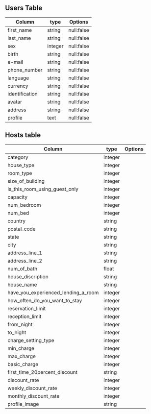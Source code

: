 ## Users Table

| Column | type | Options |
|---------------------|-------|--------|
| first_name | string | null:false |
| last_name | string | null:false |
| sex | integer | null:false |
| birth | string | null:false |
| e-mail | string | null:false |
| phone_number | string | null:false |
| language | string | null:false |
| currency | string | null:false |
| identification | string | null:false |
| avatar | string | null:false |
| address | string | null:false |
| profile | text | null:false |

## Hosts table

| Column | type | Options |
|---------------------|-------|--------|
| category | integer ||
| house_type | integer ||
| room_type | integer ||
| size_of_building | integer ||
| is_this_room_using_guest_only | integer ||
| capacity | integer ||
| num_bedroom | integer ||
| num_bed | integer ||
| country | string ||
| postal_code | string ||
| state | string ||
| city | string ||
| address_line_1 | string ||
| address_line_2| string ||
| num_of_bath | float ||
| house_discription | string ||
| house_name | string ||
| have_you_experienced_lending_a_room | integer ||
| how_often_do_you_want_to_stay | integer ||
| reservation_limit | integer ||
| reception_limit | integer ||
| from_night | integer |
| to_night | integer ||
| charge_setting_type | integer ||
| min_charge | integer ||
| max_charge | integer ||
| basic_charge | integer ||
| first_time_20percent_discount | string ||
| discount_rate | integer ||
| weekly_discount_rate | integer ||
| monthly_discount_rate | integer ||
| profile_image | string ||
